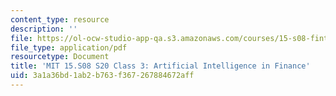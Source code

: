 ```yaml
---
content_type: resource
description: ''
file: https://ol-ocw-studio-app-qa.s3.amazonaws.com/courses/15-s08-fintech-shaping-the-financial-world-spring-2020/3a1a36bd1ab2b763f367267884672aff_MIT15-S08S20_class3.pdf
file_type: application/pdf
resourcetype: Document
title: 'MIT 15.S08 S20 Class 3: Artificial Intelligence in Finance'
uid: 3a1a36bd-1ab2-b763-f367-267884672aff
---
```

